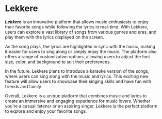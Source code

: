 # Lekkere

**_Lekkere_** is an innovative platform that allows music enthusiasts to enjoy their favorite songs while following the lyrics in real-time. 
With Lekkere, users can explore a vast library of songs from various genres and eras, and play them with the lyrics displayed on the screen.

As the song plays, the lyrics are highlighted in sync with the music, making it easier for users to sing along or simply enjoy the music. The platform also offers a range of customization options, allowing users to adjust the font size, color, and background to suit their preferences.

In the future, Lekkere plans to introduce a karaoke version of the songs, where users can sing along with the music and lyrics. This exciting new feature will allow users to showcase their singing skills and have fun with friends and family.

Overall, Lekkere is a unique platform that combines music and lyrics to create an immersive and engaging experience for music lovers. Whether you're a casual listener or an aspiring singer, Lekkere is the perfect platform to explore and enjoy your favorite songs.
